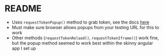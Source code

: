 # README

* Uses `requestTokenPopup()` method to grab token, see the docs [here](https://github.com/egnyte/egnyte-js-sdk/blob/master/src/docs/api.md#initialize-and-connect-to-api)
* Must make sure browser allows popups from your testing URL for this to work
* Other methods (`requestTokenRelaod()`, `requestTokenIframe()`) work fine, but the popup method seemed to work best within the skinny angular app I set up
